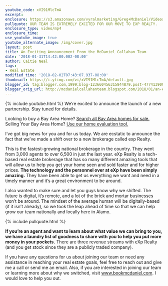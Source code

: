 ```yaml
---
youtube_code: xVI91MlcTmA
excerpt:
enclosure: https://s3.amazonaws.com/vyralmarketing/Greg+McDaniel/Videos/2018/Bay+Area+Real+Estate+Agent-Why+EXP+is+going+to+take+over+the+industry.mp4
pullquote: OUR TEAM IS EXTREMELY EXCITED FOR OUR MOVE TO EXP REALTY. 
enclosure_type: video/mp4
enclosure_time:
use_youtube_image: true
youtube_alternate_image: /img/cover.jpg
layout: post
title: An Exciting Announcement From the McDaniel Callahan Team
date: '2018-01-31T14:42:00.002-08:00'
author: Caitie Neal
tags:
- Real Estate
modified_time: '2018-02-02T07:43:07.937-08:00'
thumbnail: https://i.ytimg.com/vi/xVI91MlcTmA/default.jpg
blogger_id: tag:blogger.com,1999:blog-123660456315844879.post-4774139099182761926
blogger_orig_url: http://mcdanielcallahanteam.blogspot.com/2018/01/an-exciting-announcement-from-mcdaniel.html
---
```

{% include youtube.html %}
We’re excited to announce the launch of a new partnership. Stay tuned for details.

<div class="post-cta">
Looking to buy a Bay Area Home? <a href="http://www.buyandsellalamodanvillehomes.com/" target="_blank">Search all Bay Area homes for sale.</a><br>
Selling Your Bay Area Home? <a href="https://cloudcma.com/api_widget/6757802779fbc05a66bfd8f78d617a92/show?post_url=cloudcma.com&source_url=ua" target="_blank">Use our home evaluation tool.</a>
</div>

I’ve got big news for you and for us today. We are ecstatic to announce the fact that we’ve made a shift over to a new brokerage called exp Realty.

This is the fastest-growing national brokerage in the country. They went from 3,000 agents to over 6,500 in just the last year. eXp Realty is a tech-based real estate brokerage that has so many different amazing tools that will allow us to help you get your home seen and sold faster and for higher prices. **The technology and the personnel over at eXp have been simply amazing.** They have been able to get us everything we want and need in a timely manner and it’s a great environment to be around.

I also wanted to make sure and let you guys know why we shifted. The future is digital, it’s remote, and a lot of the brick and mortar businesses won’t be around. The mindset of the average human will be digitally-based (if it isn’t already), so we took the leap ahead of time so that we can help grow our team nationally and locally here in Alamo.

{% include pullquote.html %}

**If you’re an agent and want to learn about what value we can bring to you, we have a laundry list of goodness to share with you to help you put more money in your pockets.** There are three revenue streams with eXp Realty (and you get stock since they are a publicly traded company).

 If you have any questions for us about joining our team or need any assistance in reaching your real estate goals, feel free to reach out and give me a call or send me an email. Also, if you are interested in joining our team or learning more about why we switched, visit <a href="https://calendly.com/mcdaniel-44/" target="_blank">www.bookmcdaniel.com</a>. I would love to help you out.
